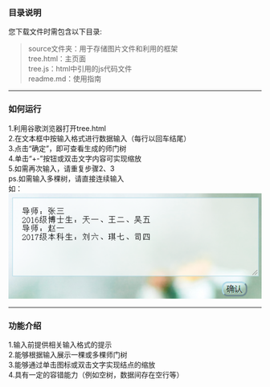 ### 目录说明
您下载文件时需包含以下目录:<br>
>source文件夹：用于存储图片文件和利用的框架<br>
tree.html：主页面<br>
tree.js：html中引用的js代码文件<br>
readme.md：使用指南<br>


----------
### 如何运行
1.利用谷歌浏览器打开tree.html<br>
2.在文本框中按输入格式进行数据输入（每行以回车结尾）<br>
3.点击“确定”，即可查看生成的师门树<br>
4.单击“+-”按钮或双击文字内容可实现缩放<br>
5.如需再次输入，请重复步骤2、3<br>
ps.如需输入多棵树，请直接连续输入<br>
如：<br>
![](https://github.com/33lc/33/blob/master/image.png)


----------

### 功能介绍
1.输入前提供相关输入格式的提示<br>
2.能够根据输入展示一棵或多棵师门树<br>
3.能够通过单击图标或双击文字实现结点的缩放<br>
4.具有一定的容错能力（例如空树，数据间存在空行等）<br>
